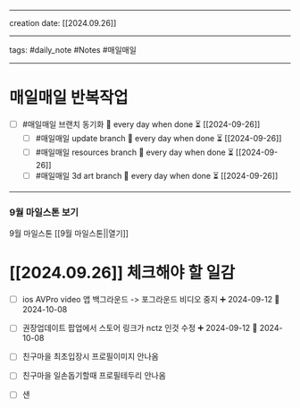 
-------

creation date: [[2024.09.26]] 

--------

tags: #daily_note  #Notes #매일매일

---  
# 매일매일 반복작업 
- [ ] #매일매일 브랜치 동기화 🔁 every day when done ⏳ [[2024-09-26]] 
	- [ ] #매일매일 update branch  🔁 every day when done ⏳ [[2024-09-26]]
	- [ ] #매일매일 resources branch  🔁 every day when done ⏳ [[2024-09-26]]
	- [ ] #매일매일 3d art branch  🔁 every day when done ⏳ [[2024-09-26]]

--------

### 9월 마일스톤 보기
 9월 마일스톤 [[9월 마일스톤||열기]]



# [[2024.09.26]]  체크해야 할 일감

- [ ] ios AVPro video 앱 백그라운드 -> 포그라운드 비디오 중지 ➕ 2024-09-12  📅 2024-10-08
- [ ] 권장업데이트 팝업에서 스토어 링크가 nctz 인것 수정 ➕ 2024-09-12  📅 2024-10-08
- [ ] 친구마을 최초입장시 프로필이미지 안나옴
- [ ] 친구마을 일손돕기할때 프로필테두리 안나옴
- [ ] 샌





